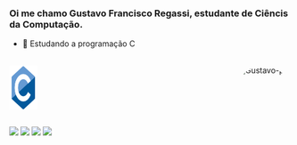 ### Oi me chamo Gustavo Francisco Regassi, estudante de Ciêncis da Computação.

- 🌱 Estudando a programação C 
  
<div style="display: inline_block"><br>
  <img align="center" alt="Rafa-Js" height="80" width="50" src="https://raw.githubusercontent.com/devicons/devicon/master/icons/c/c-original.svg">
  <img align="right" alt="Gustavo-pic" height="120" style="border-radius:130px;" 
 src="https://i.pinimg.com/originals/fa/7b/4b/fa7b4bdc3b2f73e749e5c2c646d4ae13.gif">
</div>
  
  
##
  
<div>
  <a href="https://www.youtube.com/channel/UCxO3fcT6mRctGVSAAOdD4LA" target="_blank"><img src="https://img.shields.io/badge/YouTube-FF0000?style=for-the-badge&logo=youtube&logoColor=white" target="_blank"></a>
  <a href="https://www.instagram.com/gustavo_regassi/" target="_blank"><img src="https://img.shields.io/badge/-Instagram-%23E4405F?style=for-the-badge&logo=instagram&logoColor=white" target="_blank"></a>
  <a href = "mailto:contatogustavofranciscoregassi@gmail.com"><img src="https://img.shields.io/badge/-Gmail-%23333?style=for-the-badge&logo=gmail&logoColor=white" target="_blank"></a>
  <a href="https://www.linkedin.com/in/gustavo-francisco-regassi-1b747725a/" target="_blank"><img src="https://img.shields.io/badge/-LinkedIn-%230077B5?style=for-the-badge&logo=linkedin&logoColor=white" target="_blank"></a> 
  
</div>
